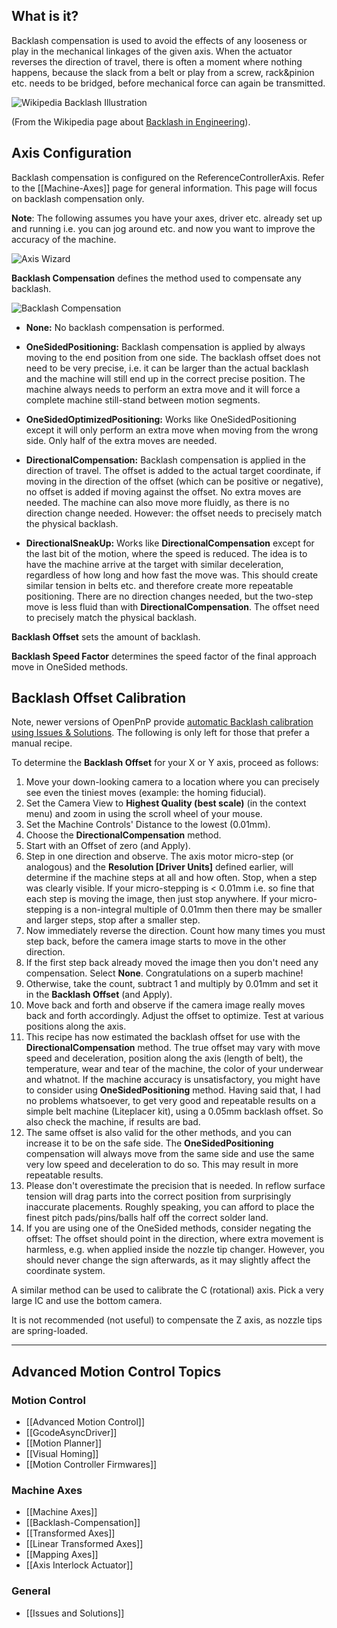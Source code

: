 ## What is it?

Backlash compensation is used to avoid the effects of any looseness or play in the mechanical linkages of the given axis.  When the actuator reverses the direction of travel, there is often a moment where nothing happens, because the slack from a belt or play from a screw, rack&pinion etc. needs to be bridged, before mechanical force can again be transmitted.

![Wikipedia Backlash Illustration](https://user-images.githubusercontent.com/9963310/95771877-1de71300-0cbc-11eb-92f3-caa849999ade.png)

(From the Wikipedia page about [Backlash in Engineering](https://en.wikipedia.org/wiki/Backlash_(engineering))).

## Axis Configuration

Backlash compensation is configured on the ReferenceControllerAxis. Refer to the [[Machine-Axes]] page for general information. This page will focus on backlash compensation only.

**Note**: The following assumes you have your axes, driver etc. already set up and running i.e. you can jog around etc. and now you want to improve the accuracy of the machine. 

![Axis Wizard](https://user-images.githubusercontent.com/9963310/95772541-31df4480-0cbd-11eb-8086-c4106e24f103.png)

**Backlash Compensation** defines the method used to compensate any backlash.


![Backlash Compensation](https://user-images.githubusercontent.com/9963310/95687283-e36d6f80-0c02-11eb-8d17-d3f2972c962b.png)


* **None:**
  No backlash compensation is performed. </li>
* **OneSidedPositioning:**
  Backlash compensation is applied by always moving to the end position from one side. 
  The backlash offset does not need to be very precise, i.e. it can be larger than the actual backlash and the machine will still end up in the correct precise position.
 The machine always needs to perform an extra move and it will force a complete machine still-stand between motion segments.</li>
* **OneSidedOptimizedPositioning:**
  Works like OneSidedPositioning except it will only perform an extra move when moving from the wrong side. Only half of the extra moves are needed.
* **DirectionalCompensation:**
Backlash compensation is applied in the direction of travel. The offset is added to the actual target coordinate, if moving in the direction of the offset (which can be positive or negative), no offset is added if moving against the offset. 
  No extra moves are needed. The machine can also move more fluidly, as there is no direction change needed. 
  However: the offset needs to precisely match the physical backlash.

* **DirectionalSneakUp:**
Works like **DirectionalCompensation** except for the last bit of the motion, where the speed is reduced. The idea is to have the machine arrive at the target with similar deceleration, regardless of how long and how fast the move was. This should create similar tension in belts etc. and therefore create more repeatable positioning. 
  There are no direction changes needed, but the two-step move is less fluid than with **DirectionalCompensation**. 
  The offset need to precisely match the physical backlash.

**Backlash Offset** sets the amount of backlash. 

**Backlash Speed Factor** determines the speed factor of the final approach move in OneSided methods.

## Backlash Offset Calibration

Note, newer versions of OpenPnP provide [automatic Backlash calibration using Issues & Solutions](https://github.com/openpnp/openpnp/wiki/Calibration-Solutions#calibrating-backlash-compensation). The following is only left for those that prefer a manual recipe.

To determine the **Backlash Offset** for your X or Y axis, proceed as follows:

1. Move your down-looking camera to a location where you can precisely see even the tiniest moves (example: the homing fiducial). 
2. Set the Camera View to **Highest Quality (best scale)** (in the context menu) and zoom in using the scroll wheel of your mouse. 
3. Set the Machine Controls' Distance to the lowest (0.01mm).
4. Choose the **DirectionalCompensation** method.
5. Start with an Offset of zero (and Apply). 
6. Step in one direction and observe. The axis motor micro-step (or analogous) and the **Resolution [Driver Units]** defined earlier, will determine if the machine steps at all and how often. Stop, when a step was clearly visible.
  If your micro-stepping is < 0.01mm i.e. so fine that each step is moving the image, then just stop anywhere.
  If your micro-stepping is a non-integral multiple of 0.01mm then there may be smaller and larger steps, stop after a smaller step.
7. Now immediately reverse the direction. Count how many times you must step back, before the camera image starts to move in the other direction. 
8. If the first step back already moved the image then you don't need any compensation. Select **None**. Congratulations on a superb machine!
9. Otherwise, take the count, subtract 1 and multiply by 0.01mm and set it in the **Backlash Offset** (and Apply). 
10. Move back and forth and observe if the camera image really moves back and forth accordingly. Adjust the offset to optimize. Test at various positions along the axis. 
11. This recipe has now estimated the backlash offset for use with the **DirectionalCompensation** method. The true offset may vary with move speed and deceleration, position along the axis (length of belt), the temperature, wear and tear of the machine, the color of your underwear and whatnot. If the machine accuracy is unsatisfactory, you might have to consider using **OneSidedPositioning** method. Having said that, I had no problems whatsoever, to get very good and repeatable results on a simple belt machine (Liteplacer kit), using a 0.05mm backlash offset. So also check the machine, if results are bad.   
12. The same offset is also valid for the other methods, and you can increase it to be on the safe side. The **OneSidedPositioning** compensation will always move from the same side and use the same very low speed and deceleration to do so. This may result in more repeatable results. 
13. Please don't overestimate the precision that is needed. In reflow surface tension will drag parts into the correct position from surprisingly inaccurate placements. Roughly speaking, you can afford to place the finest pitch pads/pins/balls half off the correct solder land.
14. If you are using one of the OneSided methods, consider negating the offset: The offset should point in the direction, where extra movement is harmless, e.g. when applied inside the nozzle tip changer. However, you should never change the sign afterwards, as it may slightly affect the coordinate system. 

A similar method can be used to calibrate the C (rotational) axis. Pick a very large IC and use the bottom camera. 

It is not recommended (not useful) to compensate the Z axis, as nozzle tips are spring-loaded. 

___

## Advanced Motion Control Topics

### Motion Control
- [[Advanced Motion Control]]
- [[GcodeAsyncDriver]]
- [[Motion Planner]]
- [[Visual Homing]]
- [[Motion Controller Firmwares]]

### Machine Axes
- [[Machine Axes]]
- [[Backlash-Compensation]]
- [[Transformed Axes]]
- [[Linear Transformed Axes]]
- [[Mapping Axes]] 
- [[Axis Interlock Actuator]]

### General
- [[Issues and Solutions]]
